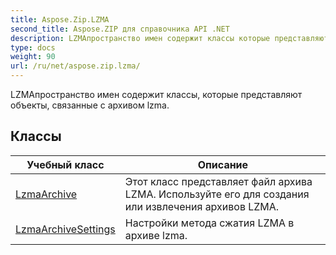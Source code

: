 ```yaml
---
title: Aspose.Zip.LZMA
second_title: Aspose.ZIP для справочника API .NET
description: LZMAпространство имен содержит классы которые представляют объекты связанные с архивом lzma.
type: docs
weight: 90
url: /ru/net/aspose.zip.lzma/
---
```

LZMAпространство имен содержит классы, которые представляют объекты, связанные с архивом lzma.

## Классы

| Учебный класс | Описание |
| --- | --- |
| [LzmaArchive](./lzmaarchive/) | Этот класс представляет файл архива LZMA. Используйте его для создания или извлечения архивов LZMA. |
| [LzmaArchiveSettings](./lzmaarchivesettings/) | Настройки метода сжатия LZMA в архиве lzma. |


